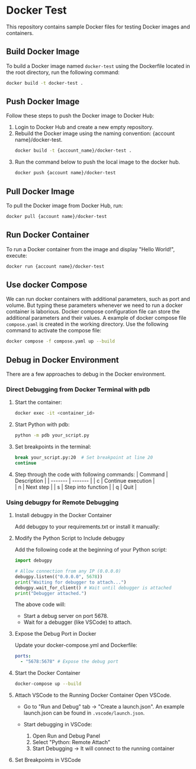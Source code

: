 # Docker Test

This repository contains sample Docker files for testing Docker images and containers.

## Build Docker Image

To build a Docker image named `docker-test` using the Dockerfile located in the root directory, run the following command:

```bash
docker build -t docker-test .
```

## Push Docker Image

Follow these steps to push the Docker image to Docker Hub:

1. Login to Docker Hub and create a new empty repository.
2. Rebuild the Docker image using the naming convention: {account name}/docker-test.
   ```bash
   docker build -t {account_name}/docker-test .
   ```
3. Run the command below to push the local image to the docker hub.
   ```bash
   docker push {account name}/docker-test
   ```

## Pull Docker Image

To pull the Docker image from Docker Hub, run:

```bash
docker pull {account name}/docker-test
```

## Run Docker Container

To run a Docker container from the image and display "Hello World!", execute:

```bash
docker run {account name}/docker-test
```

## Use docker Compose

We can run docker containers with additional parameters, such as port and volume. But typing these parameters whenever we need to run a docker container is laborious. Docker compose configuration file can store the additional parameters and their values. A example of docker compose file `compose.yaml` is created in the working directory. Use the following command to activate the compose file:

```bash
docker compose -f compose.yaml up --build
```

## Debug in Docker Environment

There are a few approaches to debug in the Docker environment.

### Direct Debugging from Docker Terminal with pdb

1. Start the container:

   ```bash
   docker exec -it <container_id>
   ```

2. Start Python with pdb:

   ```bash
   python -m pdb your_script.py
   ```

3. Set breakpoints in the terminal:

   ```bash
   break your_script.py:20  # Set breakpoint at line 20
   continue
   ```

4. Step through the code with following commands:
   | Command | Description |
   | ------- | ------- |
   | c | Continue execution |  
   | n | Next step |
   | s | Step into function |
   | q | Quit |

### Using debugpy for Remote Debugging

1. Install debugpy in the Docker Container

   Add debugpy to your requirements.txt or install it manually:

2. Modify the Python Script to Include debugpy

   Add the following code at the beginning of your Python script:

   ```python
   import debugpy

   # Allow connection from any IP (0.0.0.0)
   debugpy.listen(("0.0.0.0", 5678))
   print("Waiting for debugger to attach...")
   debugpy.wait_for_client() # Wait until debugger is attached
   print("Debugger attached.")
   ```

   The above code will:

   - Start a debug server on port 5678.
   - Wait for a debugger (like VSCode) to attach.

3. Expose the Debug Port in Docker

   Update your docker-compose.yml and Dockerfile:

   ```yaml
   ports:
     - "5678:5678" # Expose the debug port
   ```

4. Start the Docker Container
   ```bash
   docker-compose up --build
   ```
5. Attach VSCode to the Running Docker Container
   Open VSCode.

   - Go to "Run and Debug" tab → "Create a launch.json". An example launch.json can be found in `.vscode/launch.json`.

   - Start debugging in VSCode:
     1. Open Run and Debug Panel
     2. Select "Python: Remote Attach"
     3. Start Debugging → It will connect to the running container

6. Set Breakpoints in VSCode

```

```
